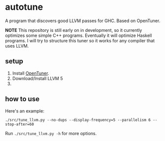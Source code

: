 # autotune
A program that discovers good LLVM passes for GHC. Based on OpenTuner.

**NOTE** This repository is still early on in development, so it currently optimizes some simple C++ programs. Eventually it will optimize Haskell programs. I will try to structure this tuner so it works for any compiler that uses LLVM.

## setup

1. Install [OpenTuner](http://opentuner.org/tutorial/setup/).
2. Download/Install LLVM 5
3. 

## how to use

Here's an example:

```
./src/tune_llvm.py --no-dups --display-frequency=5 --parallelism 6 --stop-after=60
```

Run `./src/tune_llvm.py -h` for more options.
